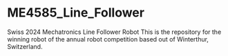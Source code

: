 # ME4585_Line_Follower
Swiss 2024 Mechatronics Line Follower Robot
This is the repository for the winning robot of the annual robot competition based out of Winterthur, Switzerland.
